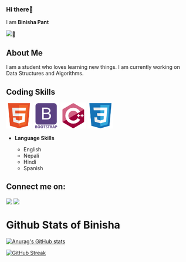 ### Hi there👋

I am **Binisha Pant**

![](https://komarev.com/ghpvc/?username=bpnt)🌟

## About Me

I am a student who loves learning new things. I am currently working on Data Structures and Algorithms.

## Coding Skills

<p>
  <img src = "https://github.com/jvnp/jvnp/blob/main/images/html.svg" height ="70px"/>
  <img src = "https://github.com/jvnp/jvnp/blob/main/images/bootstrap.svg" height ="70px"/>
  <img src = "https://github.com/jvnp/jvnp/blob/main/images/cpp.svg" height ="70px"/>
  <img src = "https://github.com/jvnp/jvnp/blob/main/images/css.svg" height ="70px"/>
  </p>
 
 - **Language Skills**
  
    - English
    - Nepali
    - Hindi
    - Spanish
  
 ## Connect me on:
<a href = 'https://www.instagram.com/enniepant/'> <img width = '45px' align= 'center'      
src="https://cdn-icons-png.flaticon.com/512/1409/1409946.png"></a>
<a href = 'https://www.linkedin.com/in/binishapant/'> <img width = '45px' align= 'center'
src="https://cdn-icons-png.flaticon.com/512/174/174857.png"/></a>
 
 # Github Stats of Binisha
 [![Anurag's GitHub stats](https://github-readme-stats.vercel.app/api?username=bpnt)](https://github.com/bpnt/github-readme-stats)
 
 [![GitHub Streak](https://github-readme-streak-stats.herokuapp.com/?user=bpnt&theme=dark)](https://github.com/bpnt/streak-stats)

 
    
 
    
